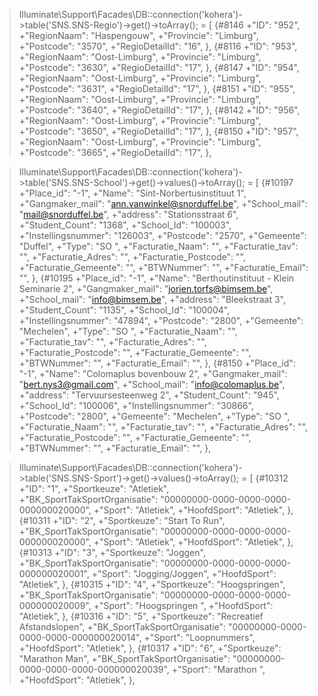 > Illuminate\Support\Facades\DB::connection('kohera')->table('SNS.SNS-Regio')->get()->toArray();
= [
    {#8146
      +"ID": "952",
      +"RegionNaam": "Haspengouw",
      +"Provincie": "Limburg",
      +"Postcode": "3570",
      +"RegioDetailId": "16",
    },
    {#8116
      +"ID": "953",
      +"RegionNaam": "Oost-Limburg",
      +"Provincie": "Limburg",
      +"Postcode": "3630",
      +"RegioDetailId": "17",
    },
    {#8147
      +"ID": "954",
      +"RegionNaam": "Oost-Limburg",
      +"Provincie": "Limburg",
      +"Postcode": "3631",
      +"RegioDetailId": "17",
    },
    {#8151
      +"ID": "955",
      +"RegionNaam": "Oost-Limburg",
      +"Provincie": "Limburg",
      +"Postcode": "3640",
      +"RegioDetailId": "17",
    },
    {#8142
      +"ID": "956",
      +"RegionNaam": "Oost-Limburg",
      +"Provincie": "Limburg",
      +"Postcode": "3650",
      +"RegioDetailId": "17",
    },
    {#8150
      +"ID": "957",
      +"RegionNaam": "Oost-Limburg",
      +"Provincie": "Limburg",
      +"Postcode": "3665",
      +"RegioDetailId": "17",
    },

> Illuminate\Support\Facades\DB::connection('kohera')->table('SNS.SNS-School')->get()->values()->toArray();
= [
    {#10197
      +"Place_id": "-1",
      +"Name": "Sint-Norbertusinstituut 1",
      +"Gangmaker_mail": "ann.vanwinkel@snorduffel.be",
      +"School_mail": "mail@snorduffel.be",
      +"address": "Stationsstraat 6",
      +"Student_Count": "1368",
      +"School_Id": "100003",
      +"Instellingsnummer": "126003",
      +"Postcode": "2570",
      +"Gemeente": "Duffel",
      +"Type": "SO  ",
      +"Facturatie_Naam": "",
      +"Facturatie_tav": "",
      +"Facturatie_Adres": "",
      +"Facturatie_Postcode": "",
      +"Facturatie_Gemeente": "",
      +"BTWNummer": "",
      +"Facturatie_Email": "",
    },
    {#10195
      +"Place_id": "-1",
      +"Name": "Berthoutinstituut - Klein Seminarie 2",
      +"Gangmaker_mail": "jorien.torfs@bimsem.be",
      +"School_mail": "info@bimsem.be",
      +"address": "Bleekstraat 3",
      +"Student_Count": "1135",
      +"School_Id": "100004",
      +"Instellingsnummer": "47894",
      +"Postcode": "2800",
      +"Gemeente": "Mechelen",
      +"Type": "SO  ",
      +"Facturatie_Naam": "",
      +"Facturatie_tav": "",
      +"Facturatie_Adres": "",
      +"Facturatie_Postcode": "",
      +"Facturatie_Gemeente": "",
      +"BTWNummer": "",
      +"Facturatie_Email": "",
    },
    {#8150
      +"Place_id": "-1",
      +"Name": "Colomaplus bovenbouw 2",
      +"Gangmaker_mail": "bert.nys3@gmail.com",
      +"School_mail": "info@colomaplus.be",
      +"address": "Tervuursesteenweg 2",
      +"Student_Count": "945",
      +"School_Id": "100006",
      +"Instellingsnummer": "30866",
      +"Postcode": "2800",
      +"Gemeente": "Mechelen",
      +"Type": "SO  ",
      +"Facturatie_Naam": "",
      +"Facturatie_tav": "",
      +"Facturatie_Adres": "",
      +"Facturatie_Postcode": "",
      +"Facturatie_Gemeente": "",
      +"BTWNummer": "",
      +"Facturatie_Email": "",
    },

> Illuminate\Support\Facades\DB::connection('kohera')->table('SNS.SNS-Sport')->get()->values()->toArray();
= [
    {#10312
      +"ID": "1",
      +"Sportkeuze": "Atletiek",
      +"BK_SportTakSportOrganisatie": "00000000-0000-0000-0000-000000020000",
      +"Sport": "Atletiek",
      +"HoofdSport": "Atletiek",
    },
    {#10311
      +"ID": "2",
      +"Sportkeuze": "Start To Run",
      +"BK_SportTakSportOrganisatie": "00000000-0000-0000-0000-000000020000",
      +"Sport": "Atletiek",
      +"HoofdSport": "Atletiek",
    },
    {#10313
      +"ID": "3",
      +"Sportkeuze": "Joggen",
      +"BK_SportTakSportOrganisatie": "00000000-0000-0000-0000-000000020001",
      +"Sport": "Jogging/Joggen",
      +"HoofdSport": "Atletiek",
    },
    {#10315
      +"ID": "4",
      +"Sportkeuze": "Hoogspringen",
      +"BK_SportTakSportOrganisatie": "00000000-0000-0000-0000-000000020009",
      +"Sport": "Hoogspringen ",
      +"HoofdSport": "Atletiek",
    },
    {#10316
      +"ID": "5",
      +"Sportkeuze": "Recreatief Afstandslopen",
      +"BK_SportTakSportOrganisatie": "00000000-0000-0000-0000-000000020014",
      +"Sport": "Loopnummers",
      +"HoofdSport": "Atletiek",
    },
    {#10317
      +"ID": "6",
      +"Sportkeuze": "Marathon Man",
      +"BK_SportTakSportOrganisatie": "00000000-0000-0000-0000-000000020039",
      +"Sport": "Marathon ",
      +"HoofdSport": "Atletiek",
    },